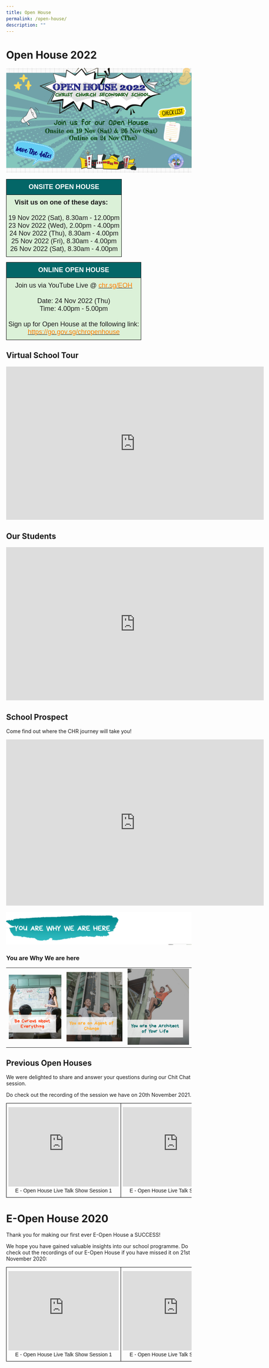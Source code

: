 ```yaml
---
title: Open House
permalink: /open-house/
description: ""
---
```

# Open House 2022
![](/images/2022_16_9%20size_edit.jpg)
<style type="text/css">
.tg  {border-collapse:collapse;border-spacing:0;}
.tg td{border-color:black;border-style:solid;border-width:1px;font-family:Arial, sans-serif;font-size:14px;
  overflow:hidden;padding:10px 5px;word-break:normal;}
.tg th{border-color:black;border-style:solid;border-width:1px;font-family:Arial, sans-serif;font-size:14px;
  font-weight:normal;overflow:hidden;padding:10px 5px;word-break:normal;}
.tg .tg-uj1d{background-color:#036667;color:#FFF;font-weight:bold;text-align:center;vertical-align:top;font-size:18px}
.tg .tg-12lz{background-color:#DBF1D8;text-align:center;vertical-align:top;font-size:18px}
</style>


<table class="tg">
<tbody>
  <tr>
    <td class="tg-uj1d">ONSITE OPEN HOUSE</td>
  </tr>
  <tr>
		<td class="tg-12lz"> <strong>Visit us on one of these days: </strong>
&nbsp;&nbsp;<br> <br> 19 Nov 2022 (Sat), 8.30am - 12.00pm
<br>23 Nov 2022 (Wed), 2.00pm - 4.00pm
<br>24 Nov 2022 (Thu), 8.30am - 4.00pm
<br>25 Nov 2022 (Fri), 8.30am - 4.00pm
<br>26 Nov 2022 (Sat), 8.30am - 4.00pm 
</td>
  </tr>
</tbody>
</table>

<p>

<table class="tg">
<tbody>
  <tr>
    <td class="tg-uj1d">ONLINE OPEN HOUSE</td>
  </tr>
  <tr>
    <td class="tg-12lz">Join us via YouTube Live @ <a href="http://chr.sg/EOH" target="_blank" rel="noopener noreferrer"><span style="text-decoration:none;color:#FF7E00">chr.sg/EOH</span></a><br><br>Date: 24 Nov 2022 (Thu)<br>Time: 4.00pm - 5.00pm
	<br><br>	Sign up for Open House at the following link:<br> 
<a href="https://go.gov.sg/chropenhouse" target="_blank" rel="noopener noreferrer"><span style="text-decoration:none;color:#FF7E00">https://go.gov.sg/chropenhouse</span></a>
	</td>
  </tr>
</tbody>
</table>

## Virtual School Tour

<iframe width="700" height="415" src="https://www.youtube.com/embed/JkOZx0OqvO8" title="YouTube video player" frameborder="0" allow="accelerometer; autoplay; clipboard-write; encrypted-media; gyroscope; picture-in-picture" allowfullscreen=""></iframe>

<br>

## Our Students
<iframe width="700" height="415" src="https://www.youtube.com/embed/i5EkHJ6a5Y0" title="YouTube video player" frameborder="0" allow="accelerometer; autoplay; clipboard-write; encrypted-media; gyroscope; picture-in-picture" allowfullscreen=""></iframe>
<br>

##  School Prospect
Come find out where the CHR journey will take you! 

<iframe src="https://docs.google.com/presentation/d/e/2PACX-1vRv39cDC5Litkdpytp7RA73rkTpa5TUDcRK9ZeNveLb0eQ8N0O3xPQtkMirUPnYFz6JVNYVOzhqGoY6/embed?start=false&amp;loop=false&amp;delayms=3000" frameborder="0" width="700" height="450" allowfullscreen="true"></iframe>


![](/images/yawwah.png)
### You are Why We are here

<table><tbody><tr><td>		
			<a target="_self" href="/others/be-curious-about-everything"> 
          <img style="height:350" src="/images/bcae.png">
	</a>
			</td><td>
			<a target="_self" href="/others/pay-it-forward-make-a-difference"> 
          <img style="height:350" src="/images/pif.png">
	</a>
			</td><td>
			<a target="_self" href="/others/become-the-best-version-of-yourself">
          <img style="height:350" src="/images/btbvoy.png">
	</a>
			</td>
</tr></tbody></table>

		 
## Previous Open Houses

We were delighted to share and answer your questions during our Chit Chat session.

Do check out the recording of the session we have on 20th November 2021.

<style type="text/css">
.tg  {border-collapse:collapse;border-spacing:0;}
.tg td{border-color:black;border-style:solid;border-width:1px;font-family:Arial, sans-serif;font-size:14px;
  overflow:hidden;padding:10px 5px;word-break:normal;}
.tg th{border-color:black;border-style:solid;border-width:1px;font-family:Arial, sans-serif;font-size:14px;
  font-weight:normal;overflow:hidden;padding:10px 5px;word-break:normal;}
.tg .tg-0lax{text-align:left;vertical-align:top}
</style>
<table class="tg">
<tbody>
  <tr>
    <td class="tg-0lax"><center><iframe width="300" height="215" src="https://www.youtube.com/embed/MqLoZevRe-g" title="YouTube video player" frameborder="0" allow="accelerometer; autoplay; clipboard-write; encrypted-media; gyroscope; picture-in-picture" allowfullscreen=""></iframe><br>E - Open House Live Talk Show Session 1</center></td>
    <td class="tg-0lax"><center><iframe width="300" height="215" src="https://www.youtube.com/embed/MqLoZevRe-g" title="YouTube video player" frameborder="0" allow="accelerometer; autoplay; clipboard-write; encrypted-media; gyroscope; picture-in-picture" allowfullscreen=""></iframe><br>E - Open House Live Talk Show Session 2</center></td>
  </tr>
</tbody>
</table>

# E-Open House 2020

Thank you for making our first ever E-Open House a SUCCESS!  
  
We hope you have gained valuable insights into our school programme. Do check out the recordings of our E-Open House if you have missed it on 21st November 2020:

<style type="text/css">
.tg  {border-collapse:collapse;border-spacing:0;}
.tg td{border-color:black;border-style:solid;border-width:1px;font-family:Arial, sans-serif;font-size:14px;
  overflow:hidden;padding:10px 5px;word-break:normal;}
.tg th{border-color:black;border-style:solid;border-width:1px;font-family:Arial, sans-serif;font-size:14px;
  font-weight:normal;overflow:hidden;padding:10px 5px;word-break:normal;}
.tg .tg-0lax{text-align:left;vertical-align:top}
</style>
<table class="tg">
<tbody>
  <tr>
    <td class="tg-0lax"><center><iframe allowfullscreen="" allow="accelerometer; autoplay; clipboard-write; encrypted-media; gyroscope; picture-in-picture" frameborder="0" title="YouTube video player" src="https://www.youtube.com/embed/lKYIK8QST4U" height="215" width="300"></iframe><br>E - Open House Live Talk Show Session 1</center></td>
    <td class="tg-0lax"><center><iframe allowfullscreen="" allow="accelerometer; autoplay; clipboard-write; encrypted-media; gyroscope; picture-in-picture" frameborder="0" title="YouTube video player" src="https://www.youtube.com/embed/gNrkr264FRY" height="215" width="300"></iframe><br>E - Open House Live Talk Show Session 2</center></td>
  </tr>
</tbody>
</table></p>